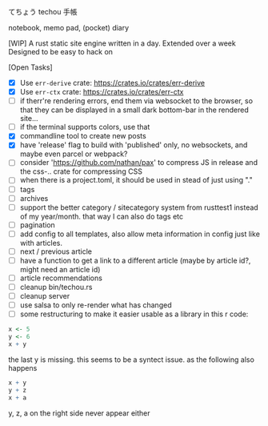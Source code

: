 てちょう
techou
手帳

notebook, memo pad, (pocket) diary 

[WIP]
A rust static site engine written in a day. 
Extended over a week
Designed to be easy to hack on

[Open Tasks]
- [x] Use `err-derive` crate: https://crates.io/crates/err-derive
- [x] Use `err-ctx` crate: https://crates.io/crates/err-ctx
- [ ] if therr're rendering errors, end them via websocket to the browser, so that they can be displayed in a small dark bottom-bar in the rendered site...
- [ ] if the terminal supports colors, use that
- [x] commandline tool to create new posts
- [x] have 'release' flag to build with 'published' only, no websockets, and maybe even parcel or webpack?
- [ ] consider 'https://github.com/nathan/pax' to compress JS in release and the css-.. crate for compressing CSS
- [ ] when there is a project.toml, it should be used in stead of just using "."
- [ ] tags
- [ ] archives
- [ ] support the better category / sitecategory system from rusttest1 instead of my year/month. that way I can also do tags etc
- [ ] pagination
- [ ] add config to all templates, also allow meta information in config just like with articles.
- [ ] next / previous article
- [ ] have a function to get a link to a different article (maybe by article id?, might need an article id)
- [ ] article recommendations
- [ ] cleanup bin/techou.rs
- [ ] cleanup server
- [ ] use salsa to only re-render what has changed
- [ ] some restructuring to make it easier usable as a library
in this r code:
``` R
x <- 5
y <- 6
x + y
```
the last y is missing. this seems to be a syntect issue. as the following also happens
``` R
x + y
y + z
x + a
```
y, z, a on the right side never appear either
